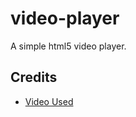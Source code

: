 # video-player
A simple html5 video player.

## Credits
- [Video Used](https://www.youtube.com/watch?v=RUina9K2Y8g)